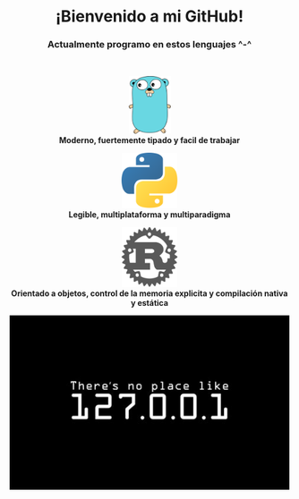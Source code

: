 <h1 align=center>¡Bienvenido a mi GitHub!</h1>
<h3 align=center>Actualmente programo en estos lenguajes ^-^</h3>
</br>
<p align="center"><img src="https://raw.githubusercontent.com/nezu-lab/nezu-lab/main/golang.png" alt="Go" width="75"> <br> <b>Moderno, fuertemente tipado y facil de trabajar</b></p>
<p align="center"><img src="https://raw.githubusercontent.com/nezu-lab/nezu-lab/main/python.png" alt="Python" width="100"> <br> <b>Legible, multiplataforma y multiparadigma</b></p>
<p align="center"><img src="https://raw.githubusercontent.com/nezu-lab/nezu-lab/main/rust.png" alt="Rust" width="100"> <br> <b>Orientado a objetos, control de la memoria explicita y compilación nativa y estática</b></p>
<p align="center"><img src="https://raw.githubusercontent.com/nezu-lab/nezu-lab/main/images%20(3).png" alt="There's no place like 127.0.0.1" width="500"></p>
